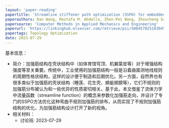 ```yaml
---
layout: 'paper-reading'
papertitle: 'Streamline stiffener path optimization (SSPO) for embedded stiffener layout design of non-uniform curved grid-stiffened composite (NCGC) structures'
paperauthors: Dan Wang, Mostafa M. Abdalla, Zhen-Pei Wang, Zhoucheng Su
papersource: 'Computer Methods in Applied Mechanics and Engineering'
paperurl: 'https://linkinghub.elsevier.com/retrieve/pii/S0045782518304560'
papertags: Topology Optimization
date: 2023-07-29
---
```


基本信息：
- 简介：加强筋结构在壳状结构中（如体育馆穹顶、机翼蒙皮等）对于增强结构强度等至关重要。传统中，工业使用的加强筋结构一般是沿着曲面测地线规则的周期性格状结构，这样的设计便于制造和后期优化。另一方面，自然界也有很多类似于加强筋的壳状结构（睡莲、花生壳、蜻蜓翅膀等），它们不规则的加强筋分布被认为和一些优异的性质密切相关。基于此，本文借鉴了流体力学中流量函数（streamline function）的概念来参数化加强筋走向，并设计了专门的SSPO方法优化这种弯曲不规则加强筋的排布，从而实现了不规则加强筋结构的优化，为加强筋结构设计打开了新的视角。
- 相关材料：
  - 讨论班: 2023-07-29